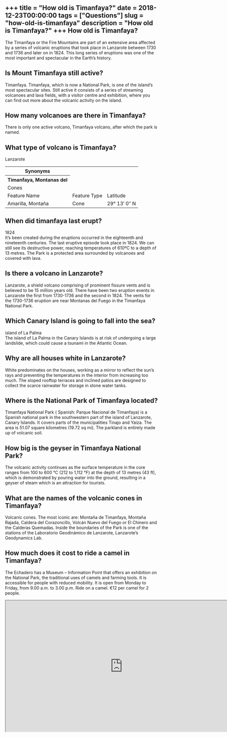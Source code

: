 +++
title = "How old is Timanfaya?"
date = 2018-12-23T00:00:00
tags = ["Questions"]
slug = "how-old-is-timanfaya"
description = "How old is Timanfaya?"
+++
How old is Timanfaya?
---------------------

The Timanfaya or the Fire Mountains are part of an extensive area affected by a series of volcanic eruptions that took place in Lanzarote between 1730 and 1736 and later on in 1824. This long series of eruptions was one of the most important and spectacular in the Earth’s history.

Is Mount Timanfaya still active?
--------------------------------

Timanfaya. Timanfaya, which is now a National Park, is one of the island’s most spectacular sites. Still active it consists of a series of streaming volcanoes and lava fields, with a visitor centre and exhibition, where you can find out more about the volcanic activity on the island.

How many volcanoes are there in Timanfaya?
------------------------------------------

There is only one active volcano, Timanfaya volcano, after which the park is named.

What type of volcano is Timanfaya?
----------------------------------

Lanzarote

<table><tr><th>Synonyms</th></tr><tr><th>Timanfaya, Montanas del</th></tr><tr><td>Cones</td></tr><tr><td>Feature Name</td><td>Feature Type</td><td>Latitude</td></tr><tr><td>Amarilla, Montaña</td><td>Cone</td><td>29° 13′ 0″ N</td></tr></table>

When did timanfaya last erupt?
------------------------------

1824  
It’s been created during the eruptions occurred in the eighteenth and nineteenth centuries. The last eruptive episode took place in 1824. We can still see its destructive power, reaching temperatures of 610ºC to a depth of 13 metres. The Park is a protected area surrounded by volcanoes and covered with lava.

Is there a volcano in Lanzarote?
--------------------------------

Lanzarote, a shield volcano comprising of prominent fissure vents and is believed to be 15 million years old. There have been two eruption events in Lanzarote the first from 1730-1736 and the second in 1824. The vents for the 1730-1736 eruption are near Montanas del Fuego in the Timanfaya National Park.

Which Canary Island is going to fall into the sea?
--------------------------------------------------

island of La Palma  
The island of La Palma in the Canary Islands is at risk of undergoing a large landslide, which could cause a tsunami in the Atlantic Ocean.

Why are all houses white in Lanzarote?
--------------------------------------

White predominates on the houses, working as a mirror to reflect the sun’s rays and preventing the temperatures in the interior from increasing too much. The sloped rooftop terraces and inclined patios are designed to collect the scarce rainwater for storage in stone water tanks.

Where is the National Park of Timanfaya located?
------------------------------------------------

Timanfaya National Park ( Spanish: Parque Nacional de Timanfaya) is a Spanish national park in the southwestern part of the island of Lanzarote, Canary Islands. It covers parts of the municipalities Tinajo and Yaiza. The area is 51.07 square kilometres (19.72 sq mi). The parkland is entirely made up of volcanic soil.

How big is the geyser in Timanfaya National Park?
-------------------------------------------------

The volcanic activity continues as the surface temperature in the core ranges from 100 to 600 °C (212 to 1,112 °F) at the depth of 13 metres (43 ft), which is demonstrated by pouring water into the ground, resulting in a geyser of steam which is an attraction for tourists.

What are the names of the volcanic cones in Timanfaya?
------------------------------------------------------

Volcanic cones. The most iconic are: Montaña de Timanfaya, Montaña Rajada, Caldera del Corazoncillo, Volcán Nuevo del Fuego or El Chinero and the Calderas Quemadas. Inside the boundaries of the Park is one of the stations of the Laboratorio Geodinámico de Lanzarote, Lanzarote’s Geodynamics Lab.

How much does it cost to ride a camel in Timanfaya?
---------------------------------------------------

The Echadero has a Museum – Information Point that offers an exhibition on the National Park, the traditional uses of camels and farming tools. It is accessible for people with reduced mobility. It is open from Monday to Friday, from 9.00 a.m. to 3.00 p.m. Ride on a camel. €12 per camel for 2 people.

<iframe allow="accelerometer; autoplay; clipboard-write; encrypted-media; gyroscope; picture-in-picture" allowfullscreen="" class="__youtube_prefs__  epyt-is-override  no-lazyload" data-no-lazy="1" data-origheight="433" data-origwidth="770" data-skipgform_ajax_framebjll="" height="433" id="_ytid_72399" loading="lazy" src="https://www.youtube.com/embed/Kz6Sw0FcFGc?enablejsapi=1&autoplay=0&cc_load_policy=0&cc_lang_pref=&iv_load_policy=1&loop=0&modestbranding=0&rel=1&fs=1&playsinline=0&autohide=2&theme=dark&color=red&controls=1&" title="YouTube player" width="770"></iframe>